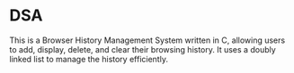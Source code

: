 # DSA
This is a Browser History Management System written in C, allowing users to add, display, delete, and clear their browsing history. 
It uses a doubly linked list to manage the history efficiently.
